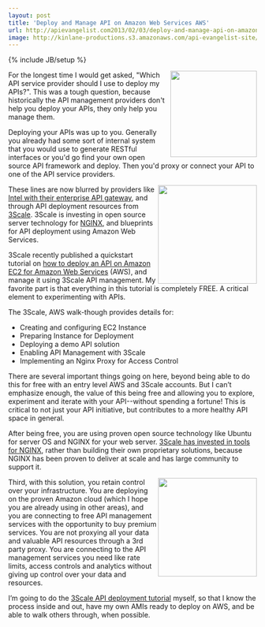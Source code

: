 ```yaml
---
layout: post
title: 'Deploy and Manage API on Amazon Web Services AWS'
url: http://apievangelist.com2013/02/03/deploy-and-manage-api-on-amazon-web-services-aws/
image: http://kinlane-productions.s3.amazonaws.com/api-evangelist-site/blog/aws-logo.png
---
```

{% include JB/setup %}
<p>
     <a href="http://aws.amazon.com/" target="_blank"><img src="https://s3.amazonaws.com/kinlane-productions/AWS_LOGO_CMYK.jpg"  width="175" align="right" /></a>
</p>
<p>
     For the longest time I would get asked, "Which API service provider should I use to deploy my APIs?". This was a tough question, because historically the API management providers don't help you deploy your APIs, they only help you manage them.
</p>
<p>
     Deploying your APIs was up to you. Generally you already had some sort of internal system that you would use to generate RESTful interfaces or you'd go find your own open source API framework and deploy. Then you'd proxy or connect your API to one of the API service providers.
</p>
<p>
     <a href="http://www.3scale.net/" target="_blank"><img src="https://s3.amazonaws.com/kinlane-productions/api-service-providers/3scale-logo.jpg"  width="200" align="right" /></a>
</p>
<p>
     These lines are now blurred by providers like <a href="http://cloudsecurity.intel.com/">Intel with their enterprise API gateway</a>, and through API deployment resources from <a href="http://3scale.net">3Scale</a>. 3Scale is investing in open source server technology for <a href="http://wiki.nginx.org/Main">NGINX</a>, and blueprints for API deployment using Amazon Web Services.
</p>
<p>
     3Scale recently published a quickstart tutorial on <a title="how to deploy an API on Amazon EC2 for Amazon Web Services" href="http://www.3scale.net/2013/02/quickstart-tutorial-on-how-to-deploy-an-api-on-amazon-ec2-for-amazon-web-services-aws-rookies/">how to deploy an API on Amazon EC2 for Amazon Web Services</a> (AWS), and manage it using 3Scale API management. My favorite part is that everything in this tutorial is completely FREE. A critical element to experimenting with APIs.
</p>
<p>
     The 3Scale, AWS walk-though provides details for:
</p>
<ul>
     <li>Creating and configuring EC2 Instance
     </li>
     <li>Preparing Instance for Deployment
     </li>
     <li>Deploying a demo API solution
     </li>
     <li>Enabling API Management with 3Scale
     </li>
     <li>Implementing an Nginx Proxy for Access Control
     </li>
</ul>
<p>
     There are several important things going on here, beyond being able to do this for free with an entry level AWS and 3Scale accounts. But I can’t emphasize enough, the value of this being free and allowing you to explore, experiment and iterate with your API--without spending a fortune! This is critical to not just your API initiative, but contributes to a more healthy API space in general.
</p>
<p>
     After being free, you are using proven open source technology like Ubuntu for server OS and NGINX for your web server. <a href="http://apievangelist.com/2012/11/15/3scale-launches-open-source-api-proxy-build-on-ngnix/">3Scale has invested in tools for NGINX</a>, rather than building their own proprietary solutions, because NGINX has been proven to deliver at scale and has large community to support it.
</p>
<p>
     <a href="http://wiki.nginx.org/Main" target="_blank"><img src="https://s3.amazonaws.com/kinlane-productions/nginx/nginx-logo.png"  width="200" align="right" /></a>
</p>
<p>
     Third, with this solution, you retain control over your infrastructure. You are deploying on the proven Amazon cloud (which I hope you are already using in other areas), and you are connecting to free API management services with the opportunity to buy premium services. You are not proxying all your data and valuable API resources through a 3rd party proxy. You are connecting to the API management services you need like rate limits, access controls and analytics without giving up control over your data and resources.
</p>
<p>
     I’m going to do the <a href="http://www.3scale.net/2013/02/quickstart-tutorial-on-how-to-deploy-an-api-on-amazon-ec2-for-amazon-web-services-aws-rookies/">3Scale API deployment tutorial</a> myself, so that I know the process inside and out, have my own AMIs ready to deploy on AWS, and be able to walk others through, when possible.
</p>
